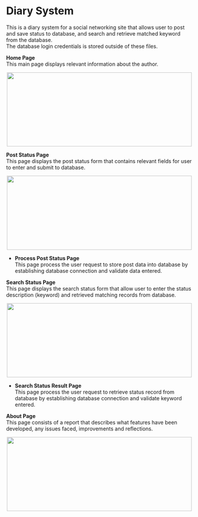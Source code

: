 # Diary System 
This is a diary system for a social networking site that allows user to post and save status to database, and search and retrieve matched keyword from the database.
<br/>
The database login credentials is stored outside of these files.

**Home Page** <br/>
This main page displays relevant information about the author. <br/>

<p align="center">
  <img width="500" height="200" src="https://user-images.githubusercontent.com/62451840/115051525-0588d700-9f31-11eb-9177-ec7fc6ddc342.png">
</p>


**Post Status Page** <br/>
This page displays the post status form that contains relevant fields for user to enter and submit to database. <br/>

<p align="center">
  <img width="500" height="200" src="https://user-images.githubusercontent.com/62451840/115051807-54367100-9f31-11eb-8a70-a4c9229e62fc.png">
</p>


- **Process Post Status Page** <br/>
This page process the user request to store post data into database by establishing database connection and validate data entered.<br/>


**Search Status Page** <br/>
This page displays the search status form that allow user to enter the status description (keyword) and retrieved matching records from database. <br/>

<p align="center">
  <img width="500" height="200" src="https://user-images.githubusercontent.com/62451840/115051969-7f20c500-9f31-11eb-824b-595559ebc5ad.png">
</p>


- **Search Status Result Page** <br/>
This page process the user request to retrieve status record from database by establishing database connection and validate keyword entered.


**About Page** <br/>
This page consists of a report that describes what features have been developed, any issues faced, improvements and reflections. <br/>

<p align="center">
  <img width="500" height="200" src="https://user-images.githubusercontent.com/62451840/115101666-29343780-9f9a-11eb-88e0-f090f106a5c2.png">
</p>


